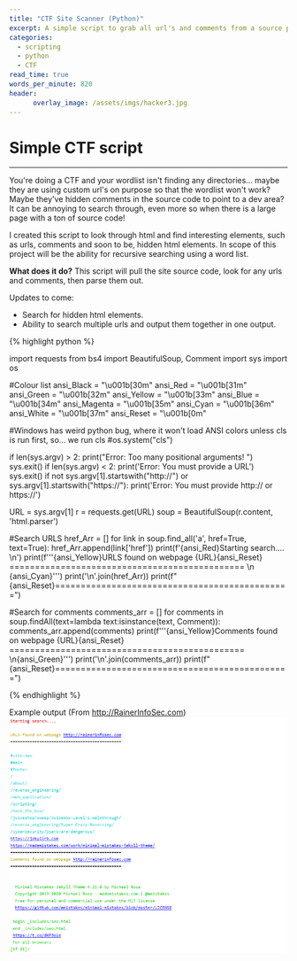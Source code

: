 ```yaml
---
title: "CTF Site Scanner (Python)"
excerpt: A simple script to grab all url's and comments from a source page.
categories:
  - scripting
  - python
  - CTF
read_time: true
words_per_minute: 820
header:
      overlay_image: /assets/imgs/hacker3.jpg
---
```


# Simple CTF script
___

You're doing a CTF and your wordlist isn't finding any directories... maybe they are using custom url's on purpose so that the wordlist won't work? Maybe they've hidden comments in the source code to point to a dev area? It can be annoying to search through, even more so when there is a large page with a ton of source code!

I created this script to look through html and find interesting elements, such as urls, comments and soon to be, hidden html elements. In scope of this project will be the ability for recursive searching using a word list.

__What does it do?__
This script will pull the site source code, look for any urls and comments, then parse them out.

Updates to come:
- Search for hidden html elements.
- Ability to search multiple urls and output them together in one output.

{% highlight python %}

import requests
from bs4 import BeautifulSoup, Comment
import sys
import os

#Colour list
ansi_Black = "\u001b[30m"
ansi_Red = "\u001b[31m"
ansi_Green = "\u001b[32m"
ansi_Yellow = "\u001b[33m"
ansi_Blue = "\u001b[34m"
ansi_Magenta = "\u001b[35m"
ansi_Cyan = "\u001b[36m"
ansi_White = "\u001b[37m"
ansi_Reset = "\u001b[0m"

#Windows has weird python bug, where it won't load ANSI colors unless cls is run first, so... we run cls
#os.system("cls")

if len(sys.argv) > 2:
    print("Error: Too many positional arguments! ")
    sys.exit()
if len(sys.argv) < 2:
    print('Error: You must provide a URL')
    sys.exit()
if not sys.argv[1].startswith("http://") or sys.argv[1].startswith("https://"):
    print('Error: You must provide http:// or https://')

URL = sys.argv[1]
r = requests.get(URL)
soup = BeautifulSoup(r.content, 'html.parser')

#Search URLS
href_Arr = []
for link in soup.find_all('a', href=True, text=True):
    href_Arr.append(link['href'])
print(f'{ansi_Red}Starting search.... \n')
print(f'''{ansi_Yellow}URLS found on webpage {URL}{ansi_Reset}
============================================== \n {ansi_Cyan}''')
print('\n'.join(href_Arr))
print(f"{ansi_Reset}==============================================")

#Search for comments
comments_arr = []
for comments in soup.findAll(text=lambda text:isinstance(text, Comment)):
    comments_arr.append(comments)
print(f'''{ansi_Yellow}Comments found on webpage {URL}{ansi_Reset}
============================================== \n{ansi_Green}''')
print('\n'.join(comments_arr))
print(f"{ansi_Reset}==============================================")


{% endhighlight %}

Example output (From http://RainerInfoSec.com)
![Script Output](/assets/imgs/site_script1.PNG)
